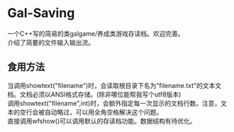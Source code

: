 # Gal-Saving
一个C++写的简易的类galgame/养成类游戏存读档。欢迎完善。  
介绍了简要的文件输入输出流。


## 食用方法
当调用showtext("filename")时，会读取根目录下名为"filename.txt"的文本文档。文档必须以ANSI格式存储。(除非哪位能帮我写个utf8版本)  
调用showtext("filename",int)时，会额外指定每一次显示的文档行数。注意，文本的空行会被自动略过，可以用全角空格解决这个问题。  
直接调用wfshow()可以调用默认的存读档功能。数据结构有待优化。
